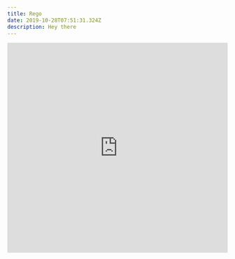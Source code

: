 ```yaml
---
title: Rego
date: 2019-10-28T07:51:31.324Z
description: Hey there
---
```

<iframe width="640px" height= "480px" src= "https://forms.office.com/Pages/ResponsePage.aspx?id=UyQ0yM5pe0uj4s2iGfKYXgC3g1JvT65Kj1x2kqofOdxUNzBIWDZGR1pCRTI4REEzUkhQWlIzQjhUNS4u&embed=true" frameborder= "0" marginwidth= "0" marginheight= "0" style= "border: none; max-width:100%; max-height:100vh" allowfullscreen webkitallowfullscreen mozallowfullscreen msallowfullscreen> </iframe>
